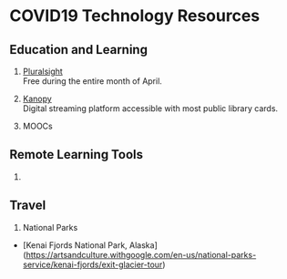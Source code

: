 # COVID19 Technology Resources 

## Education and Learning
1. [Pluralsight](https://www.pluralsight.com/)  
Free during the entire month of April. 

2. [Kanopy](https://www.kanopy.com/)  
Digital streaming platform accessible with most public library cards. 

3. MOOCs

## Remote Learning Tools 
1.  

## Travel 
1. National Parks 
* [Kenai Fjords National Park, Alaska] (https://artsandculture.withgoogle.com/en-us/national-parks-service/kenai-fjords/exit-glacier-tour)
